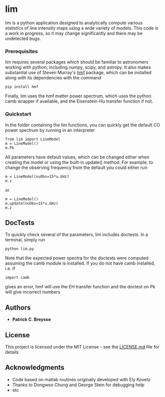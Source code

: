 # lim

lim is a python application designed to analytically compute various statistics of line intensity maps using a wide variety of models.  This code is a work in progress, so it may change significantly and there may be undetected bugs.

### Prerequisites

lim requires several packages which should be familiar to astronomers working with python, including numpy, scipy, and astropy.  It also makes substantial use of Steven Murray's [hmf](https://www.github.com/steven-murray/hmf) package, which can be installed along with its dependencies with the command

```
pip install hmf
```

Finally, lim uses the hmf matter power spectrum, which uses the python camb wrapper if available, and the Eisenstein-Hu transfer function if not.

### Quickstart

In the folder containing the lim functions, you can quickly get the default CO power spectrum by running in an interpreter

```
from lim import LineModel
m = LineModel()
m.Pk
```

All parameters have default values, which can be changed either when creating the model or using the built-in update() method.  For example, to change the observing frequency from the default you could either run

```
m = LineModel(nuObs=15*u.GHz)
m.z
```

or

```
m = LineModel()
m.update(nuObs=15*u.GHz)
m.z
```

## DocTests

To quickly check several of the parameters, lim includes doctests.  In a terminal, simply run

```
python lim.py
```

Note that the expected power spectra for the doctests were computed assuming the camb module is installed.  If you do not have camb installed, i.e. if

```
import camb
```
gives an error, hmf will use the EH transfer function and the doctest on Pk will give incorrect numbers

## Authors

* **Patrick C. Breysse**

## License

This project is licensed under the MIT License - see the [LICENSE.md](LICENSE.md) file for details

## Acknowledgments

* Code based on matlab routines originally developed with Ely Kovetz
* Thanks to Dongwoo Chung and George Stein for debugging help
* etc


